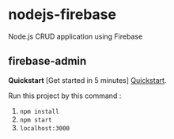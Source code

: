 # nodejs-firebase
Node.js CRUD application using Firebase

## firebase-admin

**Quickstart**
[Get started in 5 minutes] [Quickstart](https://www.npmjs.com/package/jsonwebtoken).


Run this project by this command :

1. `npm install`
2. `npm start`
3. `localhost:3000`
